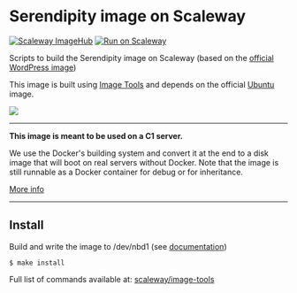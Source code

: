 # Serendipity image on Scaleway

[![Scaleway ImageHub](https://img.shields.io/badge/ImageHub-view-ff69b4.svg)](https://hub.scaleway.com/serendipity.html)
[![Run on Scaleway](https://img.shields.io/badge/Scaleway-run-69b4ff.svg)](http://cloud.scaleway.com/#/servers/new?image=39459634-e450-42b6-a352-5aabcaca396f)

Scripts to build the Serendipity image on Scaleway (based on the [official WordPress image](https://github.com/scaleway/image-app-wordpress))

This image is built using [Image Tools](https://github.com/scaleway/image-tools) and depends on the official [Ubuntu](https://github.com/scaleway/image-ubuntu) image.

![](https://avatars2.githubusercontent.com/u/1104713?v=3&s=300)


---

**This image is meant to be used on a C1 server.**

We use the Docker's building system and convert it at the end to a disk image that will boot on real servers without Docker. Note that the image is still runnable as a Docker container for debug or for inheritance.

[More info](https://github.com/scaleway/image-tools)


---

## Install

Build and write the image to /dev/nbd1 (see [documentation](https://www.scaleway.com/docs/create_an_image_with_docker))

    $ make install

Full list of commands available at: [scaleway/image-tools](https://github.com/scaleway/image-tools/#commands)
